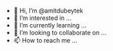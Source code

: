 - 👋 Hi, I’m @amitdubeytek
- 👀 I’m interested in ...
- 🌱 I’m currently learning ...
- 💞️ I’m looking to collaborate on ...
- 📫 How to reach me ...

<!---
amitdubeytek/amitdubeytek is a ✨ special ✨ repository because its `README.md` (this file) appears on your GitHub profile.
You can click the Preview link to take a look at your changes.
--->
